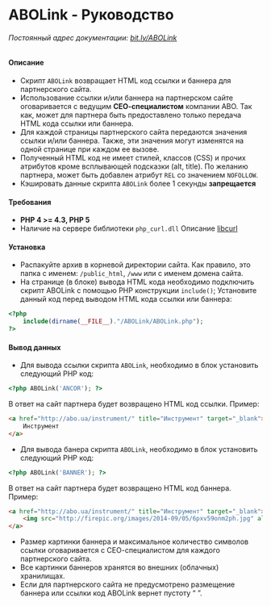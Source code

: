 ABOLink - Руководство
=======
###### Постоянный адрес документации: [bit.ly/ABOLink](https://bit.ly/ABOLink)

#### Описание
- Скрипт `ABOLink` возвращает HTML код ссылки и баннера для партнерского сайта.
- Использование ссылки и/или баннера на партнерском сайте оговаривается с ведущим **СЕО-специалистом** компании ABO. Так как, может для партнера быть предоставлено только передача HTML кода ссылки или баннера.
- Для каждой страницы партнерского сайта передаются значения ссылки и/или баннера. Также, эти значения могут изменятся на одной странице при каждом ее вызове.
- Полученный  HTML код не имеет стилей, классов (CSS) и прочих атрибутов кроме всплывающей подсказки (alt, title). По желанию партнера, может быть добавлен атрибут `REL` со значением `NOFOLLOW`.
- Кэшировать данные скрипта `ABOLink` более 1 секунды **запрещается**

#### Требования
- **PHP 4 >= 4.3, PHP 5**
- Наличие на сервере библиотеки `php_curl.dll` Описание [libcurl](http://www.php.su/articles/?cat=protocols&page=004)

#### Установка
- Распакуйте архив в корневой директории сайта. Как правило, это папка с именем: `/public_html`, `/www` или с именем домена сайта.
- На странице (в блоке) вывода HTML кода необходимо подключить скрипт ABOLink с помощью PHP конструкции `include()`;
Установите данный код перед выводом HTML кода ссылки или баннера:
```php
<?php
    include(dirname(__FILE__)."/ABOLink/ABOLink.php");
?>
```

#### Вывод данных
- Для вывода ссылки скрипта `ABOLink`, необходимо в блок установить следующий PHP код:
```php
<?php ABOLink('ANCOR'); ?>
```
В ответ на сайт партнера будет возвращено HTML код ссылки. Пример:
```html
<a href="http://abo.ua/instrument/" title="Инструмент" target="_blank">
    Инструмент
</a>
```
- Для вывода банера скрипта `ABOLink`, необходимо в блок установить следующий PHP код:
```php
<?php ABOLink('BANNER'); ?>
```
В ответ на сайт партнера будет возвращено HTML код баннера. Пример:
```html
<a href="http://abo.ua/instrument/" title="Инструмент" target="_blank">
    <img src="http://firepic.org/images/2014-09/05/6pxv59onm2ph.jpg" alt="Инструмент"/>
</a>
```
- Размер картинки баннера и максимальное количество символов ссылки оговаривается с СЕО-специалистом для каждого партнерского сайта.
- Все картинки баннеров хранятся во внешних (облачных) хранилищах.
- Если для партнерского сайта не предусмотрено размещение баннера или ссылки код ABOLink вернет пустоту “ ”.
